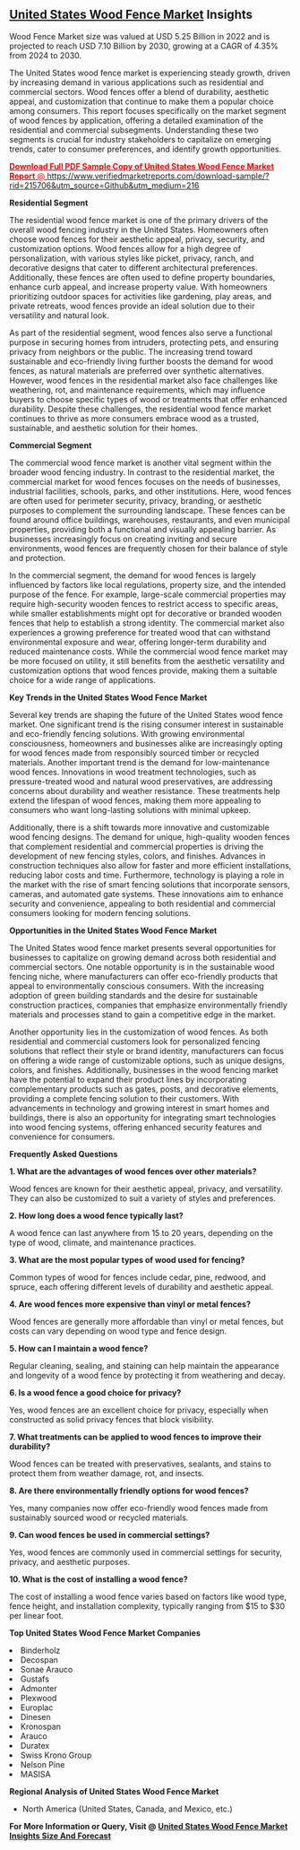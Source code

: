 <h2><a href="https://www.verifiedmarketreports.com/download-sample/?rid=215706&amp;utm_source=Github&amp;utm_medium=216" target="_blank">United States Wood Fence Market</a> Insights</h2><p>Wood Fence Market size was valued at USD 5.25 Billion in 2022 and is projected to reach USD 7.10 Billion by 2030, growing at a CAGR of 4.35% from 2024 to 2030.</p><p><p>The United States wood fence market is experiencing steady growth, driven by increasing demand in various applications such as residential and commercial sectors. Wood fences offer a blend of durability, aesthetic appeal, and customization that continue to make them a popular choice among consumers. This report focuses specifically on the market segment of wood fences by application, offering a detailed examination of the residential and commercial subsegments. Understanding these two segments is crucial for industry stakeholders to capitalize on emerging trends, cater to consumer preferences, and identify growth opportunities.</p><p><a href="#"><p><span class=""><span style="color: #ff0000;"><strong>Download Full PDF Sample Copy of United States Wood Fence Market Report</strong> @ </span><a href="https://www.verifiedmarketreports.com/download-sample/?rid=215706&amp;utm_source=Github&amp;utm_medium=216" target="_blank">https://www.verifiedmarketreports.com/download-sample/?rid=215706&amp;utm_source=Github&amp;utm_medium=216</a></span></p></a></p><p><strong>Residential Segment</strong></p><p>The residential wood fence market is one of the primary drivers of the overall wood fencing industry in the United States. Homeowners often choose wood fences for their aesthetic appeal, privacy, security, and customization options. Wood fences allow for a high degree of personalization, with various styles like picket, privacy, ranch, and decorative designs that cater to different architectural preferences. Additionally, these fences are often used to define property boundaries, enhance curb appeal, and increase property value. With homeowners prioritizing outdoor spaces for activities like gardening, play areas, and private retreats, wood fences provide an ideal solution due to their versatility and natural look.</p><p>As part of the residential segment, wood fences also serve a functional purpose in securing homes from intruders, protecting pets, and ensuring privacy from neighbors or the public. The increasing trend toward sustainable and eco-friendly living further boosts the demand for wood fences, as natural materials are preferred over synthetic alternatives. However, wood fences in the residential market also face challenges like weathering, rot, and maintenance requirements, which may influence buyers to choose specific types of wood or treatments that offer enhanced durability. Despite these challenges, the residential wood fence market continues to thrive as more consumers embrace wood as a trusted, sustainable, and aesthetic solution for their homes.</p><p><strong>Commercial Segment</strong></p><p>The commercial wood fence market is another vital segment within the broader wood fencing industry. In contrast to the residential market, the commercial market for wood fences focuses on the needs of businesses, industrial facilities, schools, parks, and other institutions. Here, wood fences are often used for perimeter security, privacy, branding, or aesthetic purposes to complement the surrounding landscape. These fences can be found around office buildings, warehouses, restaurants, and even municipal properties, providing both a functional and visually appealing barrier. As businesses increasingly focus on creating inviting and secure environments, wood fences are frequently chosen for their balance of style and protection.</p><p>In the commercial segment, the demand for wood fences is largely influenced by factors like local regulations, property size, and the intended purpose of the fence. For example, large-scale commercial properties may require high-security wooden fences to restrict access to specific areas, while smaller establishments might opt for decorative or branded wooden fences that help to establish a strong identity. The commercial market also experiences a growing preference for treated wood that can withstand environmental exposure and wear, offering longer-term durability and reduced maintenance costs. While the commercial wood fence market may be more focused on utility, it still benefits from the aesthetic versatility and customization options that wood fences provide, making them a suitable choice for a wide range of applications.</p><p><strong>Key Trends in the United States Wood Fence Market</strong></p><p>Several key trends are shaping the future of the United States wood fence market. One significant trend is the rising consumer interest in sustainable and eco-friendly fencing solutions. With growing environmental consciousness, homeowners and businesses alike are increasingly opting for wood fences made from responsibly sourced timber or recycled materials. Another important trend is the demand for low-maintenance wood fences. Innovations in wood treatment technologies, such as pressure-treated wood and natural wood preservatives, are addressing concerns about durability and weather resistance. These treatments help extend the lifespan of wood fences, making them more appealing to consumers who want long-lasting solutions with minimal upkeep.</p><p>Additionally, there is a shift towards more innovative and customizable wood fencing designs. The demand for unique, high-quality wooden fences that complement residential and commercial properties is driving the development of new fencing styles, colors, and finishes. Advances in construction techniques also allow for faster and more efficient installations, reducing labor costs and time. Furthermore, technology is playing a role in the market with the rise of smart fencing solutions that incorporate sensors, cameras, and automated gate systems. These innovations aim to enhance security and convenience, appealing to both residential and commercial consumers looking for modern fencing solutions.</p><p><strong>Opportunities in the United States Wood Fence Market</strong></p><p>The United States wood fence market presents several opportunities for businesses to capitalize on growing demand across both residential and commercial sectors. One notable opportunity is in the sustainable wood fencing niche, where manufacturers can offer eco-friendly products that appeal to environmentally conscious consumers. With the increasing adoption of green building standards and the desire for sustainable construction practices, companies that emphasize environmentally friendly materials and processes stand to gain a competitive edge in the market.</p><p>Another opportunity lies in the customization of wood fences. As both residential and commercial customers look for personalized fencing solutions that reflect their style or brand identity, manufacturers can focus on offering a wide range of customizable options, such as unique designs, colors, and finishes. Additionally, businesses in the wood fencing market have the potential to expand their product lines by incorporating complementary products such as gates, posts, and decorative elements, providing a complete fencing solution to their customers. With advancements in technology and growing interest in smart homes and buildings, there is also an opportunity for integrating smart technologies into wood fencing systems, offering enhanced security features and convenience for consumers.</p><p><strong>Frequently Asked Questions</strong></p><p><strong>1. What are the advantages of wood fences over other materials?</strong></p><p>Wood fences are known for their aesthetic appeal, privacy, and versatility. They can also be customized to suit a variety of styles and preferences.</p><p><strong>2. How long does a wood fence typically last?</strong></p><p>A wood fence can last anywhere from 15 to 20 years, depending on the type of wood, climate, and maintenance practices.</p><p><strong>3. What are the most popular types of wood used for fencing?</strong></p><p>Common types of wood for fences include cedar, pine, redwood, and spruce, each offering different levels of durability and aesthetic appeal.</p><p><strong>4. Are wood fences more expensive than vinyl or metal fences?</strong></p><p>Wood fences are generally more affordable than vinyl or metal fences, but costs can vary depending on wood type and fence design.</p><p><strong>5. How can I maintain a wood fence?</strong></p><p>Regular cleaning, sealing, and staining can help maintain the appearance and longevity of a wood fence by protecting it from weathering and decay.</p><p><strong>6. Is a wood fence a good choice for privacy?</strong></p><p>Yes, wood fences are an excellent choice for privacy, especially when constructed as solid privacy fences that block visibility.</p><p><strong>7. What treatments can be applied to wood fences to improve their durability?</strong></p><p>Wood fences can be treated with preservatives, sealants, and stains to protect them from weather damage, rot, and insects.</p><p><strong>8. Are there environmentally friendly options for wood fences?</strong></p><p>Yes, many companies now offer eco-friendly wood fences made from sustainably sourced wood or recycled materials.</p><p><strong>9. Can wood fences be used in commercial settings?</strong></p><p>Yes, wood fences are commonly used in commercial settings for security, privacy, and aesthetic purposes.</p><p><strong>10. What is the cost of installing a wood fence?</strong></p><p>The cost of installing a wood fence varies based on factors like wood type, fence height, and installation complexity, typically ranging from $15 to $30 per linear foot.</p></p><p><strong>Top United States Wood Fence Market Companies</strong></p><div data-test-id=""><p><li>Binderholz</li><li> Decospan</li><li> Sonae Arauco</li><li> Gustafs</li><li> Admonter</li><li> Plexwood</li><li> Europlac</li><li> Dinesen</li><li> Kronospan</li><li> Arauco</li><li> Duratex</li><li> Swiss Krono Group</li><li> Nelson Pine</li><li> MASISA</li></p><div><strong>Regional Analysis of&nbsp;United States Wood Fence Market</strong></div><ul><li dir="ltr"><p dir="ltr">North America&nbsp;(United States, Canada, and Mexico, etc.)</p></li></ul><p><strong>For More Information or Query, Visit @&nbsp;</strong><strong><a href="https://www.verifiedmarketreports.com/product/wood-fence-market/?utm_source=Github&amp;utm_medium=216" target="_blank">United States Wood Fence Market Insights Size And Forecast</a></strong></p></div>
